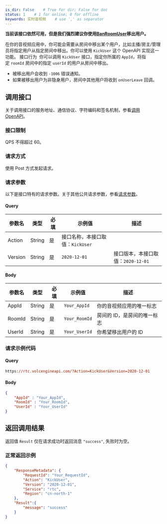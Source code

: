 ```yaml
---
is_dir: False    # True for dir; False for doc
status: 1    # 1 for online; 0 for offline
keywords: 实时音视频    # use ',' as separator
---
```


**当前该接口依然可用，但是我们强烈建议你使用[BanRoomUser](336038)移出用户。**

在你的音视频应用中，你可能会需要从房间中移出某个用户，比如主播/房主/管理员将指定用户从指定房间中移出。你可以使用 `KickUser` 这个 OpenAPI 实现这一功能。
接口行为 
你可以调用 `KickUser` 接口，指定你所属的 `AppId`，将指定 `roomId` 房间中的指定 `userId` 的用户从房间中移出。

- 被移出用户会收到 `-1006` 错误通知。
- 如果被移出用户为非隐身用户，房间中其他用户将收到 `onUserLeave` 回调。

## 调用接口 
关于调用接口的服务地址、通信协议、字符编码和签名机制，参看[调用 OpenAPI](69828)。
### 接口限制

QPS 不得超过 60。
### 请求方式 
使用 Post 方式发起请求。
### 请求参数 
以下是接口特有的请求参数。关于其他公共请求参数，参看[请求参数](69828.md#requestparameters)。
#### Query
| **参数名** | **类型** | **必填** | **示例值** | **描述** |
| --- | --- | --- | --- | --- |
| Action | String | 是 | 接口名称，本接口取值：`KickUser` | 
| Version | String | 是 | `2020-12-01` |接口版本，本接口取值：`2020-12-01` |

#### Body
| **参数名** | **类型** | **必填** | **示例值** | **描述** |
| --- | --- | --- | --- | --- |
| AppId | String | 是 | `Your_AppId` | 你的音视频应用的唯一标志 |
| RoomId | String | 是 | `Your_RoomId` | 房间的 ID，是房间的唯一标志 |
| UserId | String | 是 | `Your_UserId` | 你希望移出用户的 ID |

### 请求示例代码 
#### Query

```postscript
https://rtc.volcengineapi.com/?Action=KickUser&Version=2020-12-01
```

#### Body

```json
{
    "AppId" : "Your_AppId",
    "RoomId" : "Your_RoomId",   
    "UserId" : "Your_UserId"
}
```

## 返回调用结果 
返回值 `Result` 仅在请求成功时返回消息 `"success"`, 失败时为空。
### 正常返回示例 

```json
{
    "ResponseMetadata": {
        "RequestId": "Your_RequestId",
        "Action": "KickUser",
        "Version": "2020-12-01",
        "Service": "rtc",
        "Region": "cn-north-1"
    },
    "Result":{
        "message": "success"
    }
}
```

